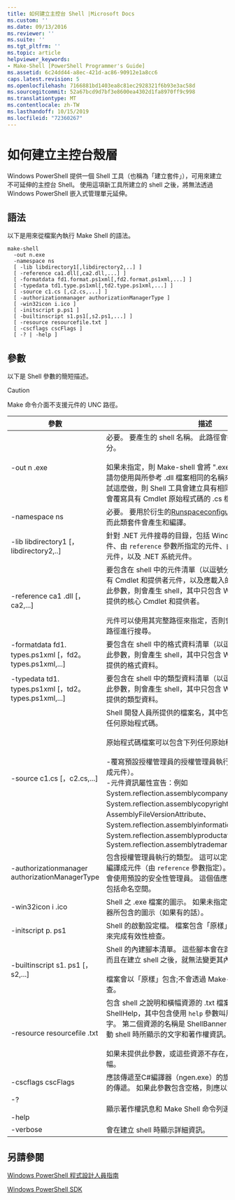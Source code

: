 ```yaml
---
title: 如何建立主控台 Shell |Microsoft Docs
ms.custom: ''
ms.date: 09/13/2016
ms.reviewer: ''
ms.suite: ''
ms.tgt_pltfrm: ''
ms.topic: article
helpviewer_keywords:
- Make-Shell [PowerShell Programmer's Guide]
ms.assetid: 6c24dd44-a8ec-421d-ac86-90912e1a8cc6
caps.latest.revision: 5
ms.openlocfilehash: 7166881bd1403ea8c81ec2928321f6b93e3ac58d
ms.sourcegitcommit: 52a67bcd9d7bf3e8600ea4302d1fa8970ff9c998
ms.translationtype: MT
ms.contentlocale: zh-TW
ms.lasthandoff: 10/15/2019
ms.locfileid: "72360267"
---
```

# <a name="how-to-create-a-console-shell"></a>如何建立主控台殼層

Windows PowerShell 提供一個 Shell 工具（也稱為「建立套件」），可用來建立不可延伸的主控台 Shell。 使用這項新工具所建立的 shell 之後，將無法透過 Windows PowerShell 嵌入式管理單元延伸。

## <a name="syntax"></a>語法

以下是用來從檔案內執行 Make Shell 的語法。

```
make-shell
  -out n.exe
  -namespace ns
  [ -lib libdirectory1[,libdirectory2,..] ]
  [ -reference ca1.dll[,ca2.dll,...] ]
  [ -formatdata fd1.format.ps1xml[,fd2.format.ps1xml,...] ]
  [ -typedata td1.type.ps1xml[,td2.type.ps1xml,...] ]
  [ -source c1.cs [,c2.cs,...] ]
  [ -authorizationmanager authorizationManagerType ]
  [ -win32icon i.ico ]
  [ -initscript p.ps1 ]
  [ -builtinscript s1.ps1[,s2.ps1,...] ]
  [ -resource resourcefile.txt ]
  [ -cscflags cscFlags ]
  [ -? | -help ]
```

## <a name="parameters"></a>參數

以下是 Shell 參數的簡短描述。

> [!CAUTION]
> Make 命令介面不支援元件的 UNC 路徑。

|參數|描述|
|---------------|-----------------|
|-out n .exe|必要。 要產生的 shell 名稱。 此路徑會指定為此參數的一部分。<br /><br /> 如果未指定，則 Make-shell 會將 ".exe" 附加至此值。 **注意：** 請勿使用與所參考 .dll 檔案相同的名稱來建立輸出檔。 如果您嘗試這麼做，則 Shell 工具會建立具有相同名稱的 .cs 檔案，這將會覆寫具有 Cmdlet 原始程式碼的 .cs 檔案。|
|-namespace ns|必要。 要用於衍生的[Runspaceconfiguration](/dotnet/api/System.Management.Automation.Runspaces.RunspaceConfiguration)類別的命名空間，而此類套件會產生和編譯。|
|-lib libdirectory1 [，libdirectory2,..]|針對 .NET 元件搜尋的目錄，包括 Windows PowerShell 元件、由 `reference` 參數所指定的元件、由另一個元件間接參考的元件，以及 .NET 系統元件。|
|-reference ca1 .dll [，ca2,...]|要包含在 shell 中的元件清單（以逗號分隔）。 這些元件包括所有 Cmdlet 和提供者元件，以及應載入的資源元件。 如果未指定此參數，則會產生 shell，其中只包含 Windows PowerShell 所提供的核心 Cmdlet 和提供者。<br /><br /> 元件可以使用其完整路徑來指定，否則會使用 `lib` 參數所指定的路徑進行搜尋。|
|-formatdata fd1. types.ps1xml [，fd2。 types.ps1xml,...]|要包含在 shell 中的格式資料清單（以逗號分隔）。 如果未指定此參數，則會產生 shell，其中只包含 Windows PowerShell 所提供的格式資料。|
|-typedata td1. types.ps1xml [，td2。 types.ps1xml,...]|要包含在 shell 中的類型資料清單（以逗號分隔）。 如果未指定此參數，則會產生 shell，其中只包含 Windows PowerShell 所提供的類型資料。|
|-source c1.cs [，c2.cs,...]|Shell 開發人員所提供的檔案名，其中包含建立命令介面所需的任何原始程式碼。<br /><br /> 原始程式碼檔案可以包含下列任何原始程式碼：<br /><br /> -覆寫預設授權管理員的授權管理員執行。 （這也可以提供編譯成元件）。<br />-元件資訊屬性宣告：例如 System.reflection.assemblycompanyattribute>、System.reflection.assemblycopyrightattribute>、AssemblyFileVersionAttribute、System.reflection.assemblyinformationalversionattribute>、System.reflection.assemblyproductattribute> 和System.reflection.assemblytrademarkattribute>.|
|-authorizationmanager authorizationManagerType|包含授權管理員執行的類型。 這可以定義于原始程式碼中，或編譯成元件（由 `reference` 參數指定）。 如果未指定此參數，則會使用預設的安全性管理員。 這個值應該是完整的類型名稱，包括命名空間。|
|-win32icon i .ico|Shell 之 .exe 檔案的圖示。 如果未指定，則 shell 會有 c # 編譯器所包含的圖示（如果有的話）。|
|-initscript p. ps1|Shell 的啟動設定檔。 檔案包含「原樣」;不會透過 Make-Shell 來完成有效性檢查。|
|-builtinscript s1. ps1 [，s2,...]|Shell 的內建腳本清單。 這些腳本會在路徑中的腳本之前探索，而且在建立 shell 之後，就無法變更其內容。<br /><br /> 檔案會以「原樣」包含;不會透過 Make-Shell 來完成有效性檢查。|
|-resource resourcefile .txt|包含 shell 之說明和橫幅資源的 .txt 檔案。 第一個資源的名稱是 ShellHelp，其中包含使用 `help` 參數叫用 shell 時所顯示的文字。 第二個資源的名稱是 ShellBanner，它包含在互動模式下啟動 shell 時所顯示的文字和著作權資訊。<br /><br /> 如果未提供此參數，或這些資源不存在，則會使用一般說明和橫幅。|
|-cscflags cscFlags|應該傳遞至C#編譯器（ngen.exe）的旗標。 這些會透過未變更的傳遞。 如果此參數包含空格，則應以雙引號括住。|
|-?<br /><br /> -help|顯示著作權訊息和 Make Shell 命令列選項。|
|-verbose|會在建立 shell 時顯示詳細資訊。|

## <a name="see-also"></a>另請參閱

[Windows PowerShell 程式設計人員指南](./windows-powershell-programmer-s-guide.md)

[Windows PowerShell SDK](../windows-powershell-reference.md)